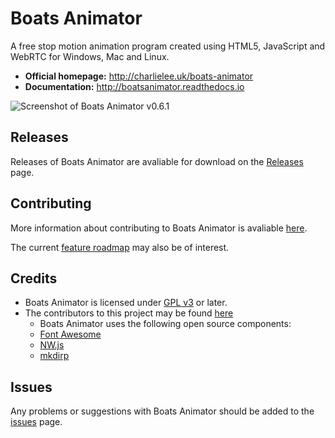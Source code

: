 # Boats Animator

A free stop motion animation program created using HTML5, JavaScript and WebRTC for Windows, Mac and Linux.

  * **Official homepage:** <http://charlielee.uk/boats-animator>
  * **Documentation:** <http://boatsanimator.readthedocs.io>

![Screenshot of Boats Animator v0.6.1](https://cloud.githubusercontent.com/assets/3674297/10865688/78153514-7fea-11e5-8e34-0e600ada42eb.png)

## Releases

Releases of Boats Animator are avaliable for download on the [Releases](https://github.com/BoatsAreRockable/Boats-Animator/releases) page.

## Contributing

More information about contributing to Boats Animator is avaliable [here](https://github.com/BoatsAreRockable/Boats-Animator/blob/master/CONTRIBUTING.md).

The current [feature roadmap](https://docs.google.com/document/d/1UgcyhNkvyirI4gy9uSVv-lD5q6sHe_FEAM-AFTBkyCs) may also be of interest.

## Credits

  * Boats Animator is licensed under [GPL v3](http://www.gnu.org/licenses/gpl.html) or later.
  * The contributors to this project may be found [here](https://github.com/BoatsAreRockable/Boats-Animator/graphs/contributors)
    * Boats Animator uses the following open source components:
    * [Font Awesome](http://fontawesome.io/)
    * [NW.js](https://github.com/nwjs/nw.js)
    * [mkdirp](https://github.com/substack/node-mkdirp)

## Issues
Any problems or suggestions with Boats Animator should be added to the [issues](https://github.com/BoatsAreRockable/Boats-Animator/issues) page.
